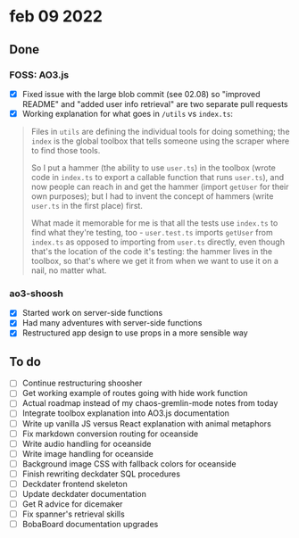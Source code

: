 # feb 09 2022

## Done

### FOSS: AO3.js
- [x] Fixed issue with the large blob commit (see 02.08) so "improved README" and "added user info retrieval" are two separate pull requests
- [x] Working explanation for what goes in `/utils` vs `index.ts`:
> Files in `utils` are defining the individual tools for doing something; the `index` is the global toolbox that tells someone using the scraper where to find those tools. 
>
> So I put a hammer (the ability to use `user.ts`) in the toolbox (wrote code in `index.ts` to export a callable function that runs `user.ts`), and now people can reach in and get the hammer (import `getUser` for their own purposes); but I had to invent the concept of hammers (write `user.ts` in the first place) first.
> 
> What made it memorable for me is that all the tests use `index.ts` to find what they're testing, too - `user.test.ts` imports `getUser` from `index.ts` as opposed to importing from `user.ts` directly, even though that's the location of the code it's testing: the hammer lives in the toolbox, so that's where we get it from when we want to use it on a nail, no matter what.

### ao3-shoosh
- [x] Started work on server-side functions
- [x] Had many adventures with server-side functions
- [x] Restructured app design to use props in a more sensible way

## To do
- [ ] Continue restructuring shoosher
- [ ] Get working example of routes going with hide work function
- [ ] Actual roadmap instead of my chaos-gremlin-mode notes from today
- [ ] Integrate toolbox explanation into AO3.js documentation
- [ ] Write up vanilla JS versus React explanation with animal metaphors
- [ ] Fix markdown conversion routing for oceanside
- [ ] Write audio handling for oceanside
- [ ] Write image handling for oceanside
- [ ] Background image CSS with fallback colors for oceanside
- [ ] Finish rewriting deckdater SQL procedures
- [ ] Deckdater frontend skeleton
- [ ] Update deckdater documentation
- [ ] Get R advice for dicemaker
- [ ] Fix spanner's retrieval skills
- [ ] BobaBoard documentation upgrades  

